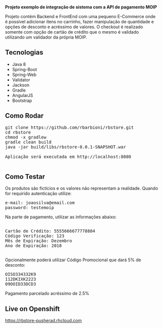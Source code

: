 **Projeto exemplo de integração de sistema com a API de pagamento MOIP**

Projeto contém Backend e FrontEnd com uma pequeno E-Commerce onde é possível adicionar itens no carrinho, fazer manipulação de quantidade e opções de desconto e acréssimo de valores. O checkout é realizado somente com opção de cartão de crédito que o mesmo é validado utilizando um validador da própria MOIP.

## Tecnologias
- Java 8
- Spring-Boot
- Spring-Web
- Validator
- Jackson
- Gradle
- AngularJS
- Bootstrap
## Como Rodar

<pre>
git clone https://github.com/rbarbioni/rbstore.git
cd rbstore
chmod -x gradlew
gradle clean build
java -jar build/libs/rbstore-0.0.1-SNAPSHOT.war

Aplicação será executada em http://localhost:8080

</pre>

## Como Testar

Os produtos são fictícios e os valores não representam a realidade.
Quando for requirido autenticação utilize:
<pre>
e-mail: joaosilva@email.com
password: testemoip 
</pre>

Na parte de pagamento, utilizar as informações abaixo:

<pre>

Cartão de Crédito: 5555666677778884
Código Verificação: 123
Mês de Expiração: Dezembro
Ano de Expiração: 2018

</pre>

Opcionalmente poderá utilizar Código Promocional que dará 5% de desconto:

<pre>
OISO334332K9
112DKIXK2223
09OOID33DCD3
</pre>

Pagamento parcelado acréssimo de 2.5%

## Live on Openshift
https://rbstore-pusherad.rhcloud.com

